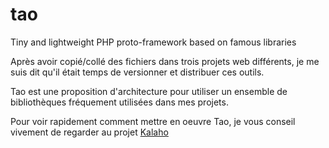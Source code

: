 tao
===

Tiny and lightweight PHP proto-framework based on famous libraries

Après avoir copié/collé des fichiers dans trois projets web différents, je me suis dit qu'il était temps de versionner et distribuer ces outils.

Tao est une proposition d'architecture pour utiliser un ensemble de bibliothèques fréquement utilisées dans mes projets.

Pour voir rapidement comment mettre en oeuvre Tao, je vous conseil vivement de regarder au projet [Kalaho](https://github.com/forxer/kalaho)
